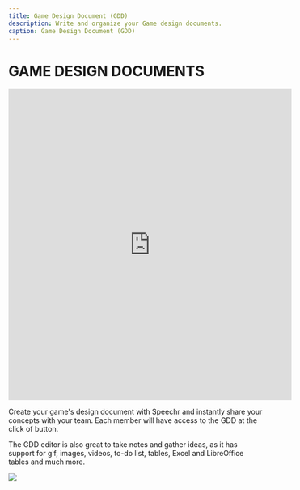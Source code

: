 ```yaml
---
title: Game Design Document (GDD)
description: Write and organize your Game design documents.
caption: Game Design Document (GDD)
---
```


# GAME DESIGN DOCUMENTS

<iframe width="560" height="615" src="https://www.youtube.com/embed/NozEF1-LqqE" frameborder="0" allow="accelerometer; autoplay; encrypted-media; gyroscope; picture-in-picture" allowfullscreen></iframe>

Create your game's design document with Speechr and instantly share your concepts with your team. Each member will have access to the GDD at the click of button.

The GDD editor is also great to take notes and gather ideas, as it has support for gif, images, videos, to-do list, tables, Excel and LibreOffice tables and much more.

![](../_media/gdd-01.png)
